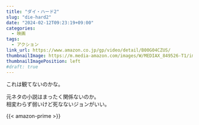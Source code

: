 ```yaml
---
title: "ダイ・ハード2"
slug: "die-hard2"
date: "2024-02-12T09:23:19+09:00"
categories:
  - 映画
tags:
  - アクション
link_url: https://www.amazon.co.jp/gp/video/detail/B00G04CZUS/
thumbnailImage: https://m.media-amazon.com/images/W/MEDIAX_849526-T1/images/I/91dileFRBkL._AC_UL320_.jpg
thumbnailImagePosition: left
#draft: true
---
```

これは観てないのかな。
<!--more-->
元ネタの小説はまったく関係ないのか。  
相変わらず弱いけど死なないジョンがいい。

{{< amazon-prime >}}
